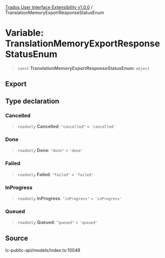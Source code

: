 [Trados User Interface Extensibility v1.0.0](../wiki/globals) / TranslationMemoryExportResponseStatusEnum

# Variable: TranslationMemoryExportResponseStatusEnum

> `const` **TranslationMemoryExportResponseStatusEnum**: `object`

## Export

## Type declaration

### Cancelled

> `readonly` **Cancelled**: `"cancelled"` = `'cancelled'`

### Done

> `readonly` **Done**: `"done"` = `'done'`

### Failed

> `readonly` **Failed**: `"failed"` = `'failed'`

### InProgress

> `readonly` **InProgress**: `"inProgress"` = `'inProgress'`

### Queued

> `readonly` **Queued**: `"queued"` = `'queued'`

## Source

lc-public-api/models/index.ts:10048
